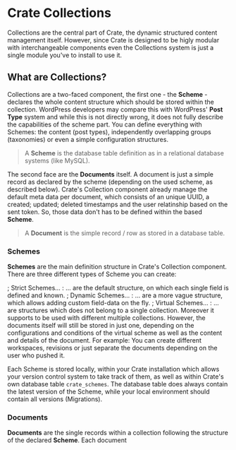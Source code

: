 Crate Collections
=================

Collections are the central part of Crate, the dynamic structured content management itself. 
However, since Crate is designed to be higly modular with interchangeable components even the 
Collections system is just a single module you've to install to use it.


What are Collections?
---------------------

Collections are a two-faced component, the first one - the **Scheme** - declares the whole content 
structure which should be stored within the collection. WordPress developers may compare this with 
WordPress' **Post Type** system and while this is not directly wrong, it does not fully describe the 
capabilities of the scheme part. You can define everything with Schemes: the content (post types), 
independently overlapping groups (taxonomies) or even a simple configuration structures.

> A **Scheme** is the database table definition as in a relational database systems (like MySQL).

The second face are the **Documents** itself. A document is just a simple record as declared by the 
scheme (depending on the used scheme, as described below). Crate's Collection component already 
manage the default meta data per document, which consists of an unique UUID, a created; updated; 
deleted timestamps and the user relatinship based on the sent token. So, those data don't has to be
defined within the based **Scheme**.

> A **Document** is the simple record / row as stored in a database table.


### Schemes

**Schemes** are the main definition structure in Crate's Collection component. There are three 
different types of Scheme you can create:

; Strict Schemes...
: ... are the default structure, on which each single field is defined and known.
; Dynamic Schemes...
: ... are a more vague structure, which allows adding custom field-data on the fly.
; Virtual Schemes...
: ... are structures which does not belong to a single collection. Moreover it supports to be used 
with different multiple collections. However, the documents itself will still be stored in just one, 
depending on the configurations and conditions of the virtual scheme as well as the content and 
details of the document. For example: You can create different workspaces, revisions or just 
separate the documents depending on the user who pushed it.

Each Scheme is stored locally, within your Crate installation which allows your version control 
system to take track of them, as well as within Crate's own database table `crate_schemes`.
The database table does always contain the latest version of the Scheme, while your local 
environment should contain all versions (Migrations).


### Documents

**Documents** are the single records within a collection following the structure of the declared 
**Scheme**. Each document
